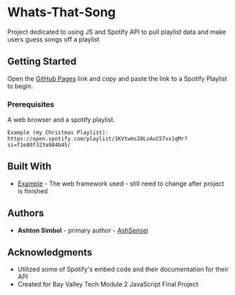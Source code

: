 # Whats-That-Song

Project dedicated to using JS and Spotify API to pull playlist data and make users guess songs off a playlist

## Getting Started

Open the [GitHub Pages](https://ashsensei.github.io/Whats-That-Song/) link and copy and paste the link to a Spotify Playlist to begin.

### Prerequisites

A web browser and a spotify playlist.

```
Example (my Christmas Playlist): https://open.spotify.com/playlist/1KVtwms20LvAuC57vx1qMr?si=f1e80f323a984b45/
```

## Built With

* [Example](http://www.dropwizard.io/1.0.2/docs/) - The web framework used - still need to change after project is finished


## Authors

* **Ashton Simbol** - primary author - [AshSensei](https://github.com/AshSensei)

## Acknowledgments

* Utilized some of Spotify's embed code and their documentation for their API
* Created for Bay Valley Tech Module 2 JavaScript Final Project

